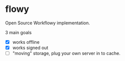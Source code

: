 # flowy

Open Source Workflowy implementation.

3 main goals

- [x] works offline
- [x] works signed out
- [ ] "moving" storage, plug your own server in to cache.

